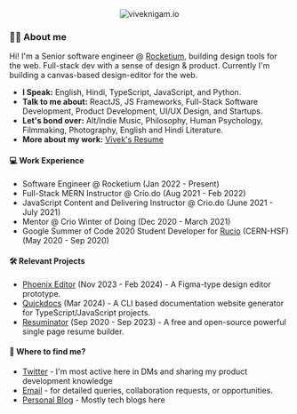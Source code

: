 <!--
**viveknigam3003/viveknigam3003** is a ✨ _special_ ✨ repository because its `README.md` (this file) appears on your GitHub profile.-->
<div align="center">
  <a>
    <img src="https://github.com/viveknigam3003/viveknigam3003/assets/30192068/21a33243-adf0-42cf-bba8-14a1ad431b21" alt="viveknigam.io" />
  </a>
</div>

### 👋🏻 About me
Hi! I'm a Senior software engineer @ [Rocketium](https://rocketium.com/), building design tools for the web. Full-stack dev with a sense of design & product. Currently I'm building a canvas-based design-editor for the web.

* **I Speak:** English, Hindi, TypeScript, JavaScript, and Python.
* **Talk to me about:** ReactJS, JS Frameworks, Full-Stack Software Development, Product Development, UI/UX Design, and Startups.
* **Let's bond over:** Alt/Indie Music, Philosophy, Human Psychology, Filmmaking, Photography, English and Hindi Literature.
* **More about my work:** [Vivek's Resume](https://viveknigam.io/resume)

#### 💻 Work Experience
* Software Engineer @ Rocketium (Jan 2022 - Present)
* Full-Stack MERN Instructor @ Crio.do (Aug 2021 - Feb 2022)
* JavaScript Content and Delivering Instructor @ Crio.do (June 2021 - July 2021)
* Mentor @ Crio Winter of Doing (Dec 2020 - March 2021)
* Google Summer of Code 2020 Student Developer for [Rucio](https://github.com/rucio) (CERN-HSF) (May 2020 - Sep 2020)

#### 🛠️ Relevant Projects
* [Phoenix Editor](https://github.com/viveknigam3003/canvas-editor) (Nov 2023 - Feb 2024) - A Figma-type design editor prototype.
* [Quickdocs](https://github.com/viveknigam3003/quickdocs) (Mar 2024) - A CLI based documentation website generator for TypeScript/JavaScript projects.
* [Resuminator](https://github.com/resuminator/resuminator) (Sep 2020 - Sep 2023) - A free and open-source powerful single page resume builder.

#### 👀 Where to find me?
* [Twitter](https://twitter.com/_viveknigam) - I'm most active here in DMs and sharing my product development knowledge
* [Email](mailto://viveknigam.nigam3@gmail.com) - for detailed queries, collaboration requests, or opportunities.
* [Personal Blog](https://viveknigam.io/blog) - Mostly tech blogs here
